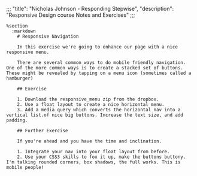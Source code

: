 ;;;
"title": "Nicholas Johnson - Responding Stepwise",
"description": "Responsive Design course Notes and Exercises"
;;;

    %section
      :markdown
        # Responsive Navigation

        In this exercise we're going to enhance our page with a nice responsive menu.

        There are several common ways to do mobile friendly navigation. One of the more common ways is to create a stacked set of buttons. These might be revealed by tapping on a menu icon (sometimes called a hamburger)

        ## Exercise

        1. Download the responsive_menu zip from the dropbox.
        2. Use a float layout to create a nice horizontal menu.
        3. Add a media query which converts the horizontal nav into a vertical list.of nice big buttons. Increase the text size, and add padding.

        ## Further Exercise

        If you're ahead and you have the time and inclination.

        1. Integrate your nav into your float layout from before.
        2. Use your CSS3 skills to fox it up, make the buttons buttony. I'm talking rounded corners, box shadows, the full works. This is mobile people!
